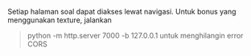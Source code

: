Setiap halaman soal dapat diakses lewat navigasi.
Untuk bonus yang menggunakan texture, jalankan
> python -m http.server 7000 -b 127.0.0.1
untuk menghilangin error CORS

